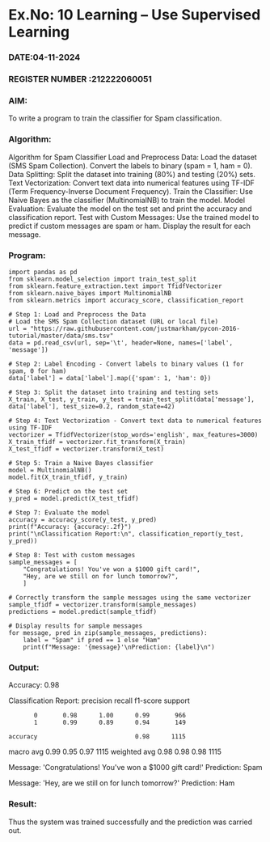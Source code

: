 # Ex.No: 10 Learning – Use Supervised Learning  
### DATE:04-11-2024                                                                            
### REGISTER NUMBER :212222060051
### AIM: 
To write a program to train the classifier for Spam classification.
###  Algorithm:
Algorithm for Spam Classifier
Load and Preprocess Data:
Load the dataset (SMS Spam Collection).
Convert the labels to binary (spam = 1, ham = 0).
Data Splitting:
Split the dataset into training (80%) and testing (20%) sets.
Text Vectorization:
Convert text data into numerical features using TF-IDF (Term Frequency-Inverse Document Frequency).
Train the Classifier:
Use Naive Bayes as the classifier (MultinomialNB) to train the model.
Model Evaluation:
Evaluate the model on the test set and print the accuracy and classification report.
Test with Custom Messages:
Use the trained model to predict if custom messages are spam or ham.
Display the result for each message.

### Program:
```
import pandas as pd
from sklearn.model_selection import train_test_split
from sklearn.feature_extraction.text import TfidfVectorizer
from sklearn.naive_bayes import MultinomialNB
from sklearn.metrics import accuracy_score, classification_report

# Step 1: Load and Preprocess the Data
# Load the SMS Spam Collection dataset (URL or local file)
url = "https://raw.githubusercontent.com/justmarkham/pycon-2016-tutorial/master/data/sms.tsv"
data = pd.read_csv(url, sep='\t', header=None, names=['label', 'message'])

# Step 2: Label Encoding - Convert labels to binary values (1 for spam, 0 for ham)
data['label'] = data['label'].map({'spam': 1, 'ham': 0})

# Step 3: Split the dataset into training and testing sets
X_train, X_test, y_train, y_test = train_test_split(data['message'], data['label'], test_size=0.2, random_state=42)

# Step 4: Text Vectorization - Convert text data to numerical features using TF-IDF
vectorizer = TfidfVectorizer(stop_words='english', max_features=3000)
X_train_tfidf = vectorizer.fit_transform(X_train)
X_test_tfidf = vectorizer.transform(X_test)

# Step 5: Train a Naive Bayes classifier
model = MultinomialNB()
model.fit(X_train_tfidf, y_train)

# Step 6: Predict on the test set
y_pred = model.predict(X_test_tfidf)

# Step 7: Evaluate the model
accuracy = accuracy_score(y_test, y_pred)
print(f"Accuracy: {accuracy:.2f}")
print("\nClassification Report:\n", classification_report(y_test, y_pred))

# Step 8: Test with custom messages
sample_messages = [
    "Congratulations! You've won a $1000 gift card!",
    "Hey, are we still on for lunch tomorrow?",
    ]

# Correctly transform the sample messages using the same vectorizer
sample_tfidf = vectorizer.transform(sample_messages)
predictions = model.predict(sample_tfidf)

# Display results for sample messages
for message, pred in zip(sample_messages, predictions):
    label = "Spam" if pred == 1 else "Ham"
    print(f"Message: '{message}'\nPrediction: {label}\n")
```

### Output:
Accuracy: 0.98

Classification Report:
               precision    recall  f1-score   support

           0       0.98      1.00      0.99       966
           1       0.99      0.89      0.94       149

    accuracy                           0.98      1115
   macro avg       0.99      0.95      0.97      1115
weighted avg       0.98      0.98      0.98      1115

Message: 'Congratulations! You've won a $1000 gift card!'
Prediction: Spam

Message: 'Hey, are we still on for lunch tomorrow?'
Prediction: Ham


### Result:
Thus the system was trained successfully and the prediction was carried out.
